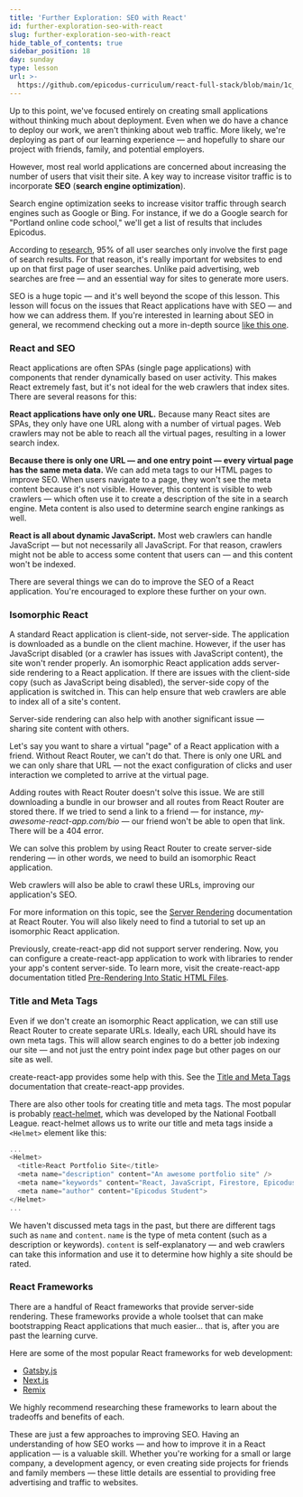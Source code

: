 ```yaml
---
title: 'Further Exploration: SEO with React'
id: further-exploration-seo-with-react
slug: further-exploration-seo-with-react
hide_table_of_contents: true
sidebar_position: 18
day: sunday
type: lesson
url: >-
  https://github.com/epicodus-curriculum/react-full-stack/blob/main/1c_further_exploration_seo_with_react.md
---
```


Up to this point, we've focused entirely on creating small applications without thinking much about deployment. Even when we do have a chance to deploy our work, we aren't thinking about web traffic. More likely, we're deploying as part of our learning experience — and hopefully to share our project with friends, family, and potential employers.

However, most real world applications are concerned about increasing the number of users that visit their site. A key way to increase visitor traffic is to incorporate **SEO** (**search engine optimization**).

Search engine optimization seeks to increase visitor traffic through search engines such as Google or Bing. For instance, if we do a Google search for "Portland online code school," we'll get a list of results that includes Epicodus.

According to [research](https://www.brafton.com/news/95-percent-of-web-traffic-goes-to-sites-on-page-1-of-google-serps-study/), 95% of all user searches only involve the first page of search results. For that reason, it's really important for websites to end up on that first page of user searches. Unlike paid advertising, web searches are free — and an essential way for sites to generate more users.

SEO is a huge topic — and it's well beyond the scope of this lesson. This lesson will focus on the issues that React applications have with SEO — and how we can address them. If you're interested in learning about SEO in general, we recommend checking out a more in-depth source [like this one](https://moz.com/learn/seo).

### React and SEO

React applications are often SPAs (single page applications) with components that render dynamically based on user activity. This makes React extremely fast, but it's not ideal for the web crawlers that index sites. There are several reasons for this:

**React applications have only one URL.** Because many React sites are SPAs, they only have one URL along with a number of virtual pages. Web crawlers may not be able to reach all the virtual pages, resulting in a lower search index.

**Because there is only one URL — and one entry point — every virtual page has the same meta data.** We can add meta tags to our HTML pages to improve SEO. When users navigate to a page, they won't see the meta content because it's not visible. However, this content is visible to web crawlers — which often use it to create a description of the site in a search engine. Meta content is also used to determine search engine rankings as well.

**React is all about dynamic JavaScript.** Most web crawlers can handle JavaScript — but not necessarily all JavaScript. For that reason, crawlers might not be able to access some content that users can — and this content won't be indexed.

There are several things we can do to improve the SEO of a React application. You're encouraged to explore these further on your own. 

### Isomorphic React

A standard React application is client-side, not server-side. The application is downloaded as a bundle on the client machine. However, if the user has JavaScript disabled (or a crawler has issues with JavaScript content), the site won't render properly. An isomorphic React application adds server-side rendering to a React application. If there are issues with the client-side copy (such as JavaScript being disabled), the server-side copy of the application is switched in. This can help ensure that web crawlers are able to index all of a site's content.

Server-side rendering can also help with another significant issue — sharing site content with others.

Let's say you want to share a virtual "page" of a React application with a friend. Without React Router, we can't do that. There is only one URL and we can only share that URL — not the exact configuration of clicks and user interaction we completed to arrive at the virtual page.

Adding routes with React Router doesn't solve this issue. We are still downloading a bundle in our browser and all routes from React Router are stored there. If we tried to send a link to a friend — for instance, _my-awesome-react-app.com/bio_ — our friend won't be able to open that link. There will be a 404 error.

We can solve this problem by using React Router to create server-side rendering — in other words, we need to build an isomorphic React application. 

Web crawlers will also be able to crawl these URLs, improving our application's SEO.

For more information on this topic, see the [Server Rendering](https://reactrouter.com/en/v6.3.0/guides/ssr) documentation at React Router. You will also likely need to find a tutorial to set up an isomorphic React application.

Previously, create-react-app did not support server rendering. Now, you can configure a create-react-app application to work with libraries to render your app's content server-side. To learn more, visit the create-react-app documentation titled [Pre-Rendering Into Static HTML Files](https://create-react-app.dev/docs/pre-rendering-into-static-html-files/).

### Title and Meta Tags

Even if we don't create an isomorphic React application, we can still use React Router to create separate URLs. Ideally, each URL should have its own meta tags. This will allow search engines to do a better job indexing our site — and not just the entry point index page but other pages on our site as well.

create-react-app provides some help with this. See the [Title and Meta Tags](https://create-react-app.dev/docs/title-and-meta-tags/) documentation that create-react-app provides.

There are also other tools for creating title and meta tags. The most popular is probably [react-helmet](https://github.com/nfl/react-helmet), which was developed by the National Football League. react-helmet allows us to write our title and meta tags inside a `<Helmet>` element like this:

```js
...
<Helmet>
  <title>React Portfolio Site</title>
  <meta name="description" content="An awesome portfolio site" />
  <meta name="keywords" content="React, JavaScript, Firestore, Epicodus">
  <meta name="author" content="Epicodus Student">
</Helmet>
...
```

We haven't discussed meta tags in the past, but there are different tags such as `name` and `content`. `name` is the type of meta content (such as a description or keywords). `content` is self-explanatory — and web crawlers can take this information and use it to determine how highly a site should be rated.

### React Frameworks

There are a handful of React frameworks that provide server-side rendering. These frameworks provide a whole toolset that can make bootstrapping React applications that much easier... that is, after you are past the learning curve. 

Here are some of the most popular React frameworks for web development: 

* [Gatsby.js](https://www.gatsbyjs.com/)
* [Next.js](https://nextjs.org/)
* [Remix](https://remix.run/)

We highly recommend researching these frameworks to learn about the tradeoffs and benefits of each.

These are just a few approaches to improving SEO. Having an understanding of how SEO works — and how to improve it in a React application — is a valuable skill. Whether you're working for a small or large company, a development agency, or even creating side projects for friends and family members — these little details are essential to providing free advertising and traffic to websites.